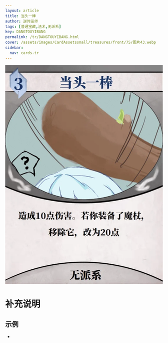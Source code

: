 ```yaml
---
layout: article
title: 当头一棒
author: 逆时巫师
tags: [普通宝藏,法术,无派系]
key: DANGTOUYIBANG
permalink: /tr/DANGTOUYIBANG.html
cover: /assets/images/CardAssetssmall/treasures/front/75/图片43.webp
sidebar:
  nav: cards-tr
---
```

![](/assets/images/CardAssets/treasures/front/75/图片43.webp)

# 补充说明



## 示例
* 